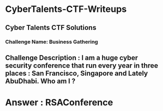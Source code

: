 # CyberTalents-CTF-Writeups
Cyber Talents CTF Solutions
 ---------------------------------------------
 ### Challenge Name: Business Gathering
## Challenge Description : I am a huge cyber security conference that run every year in three places : San Francisco, Singapore and Lately AbuDhabi. Who am I ? 
# Answer : RSAConference
 
